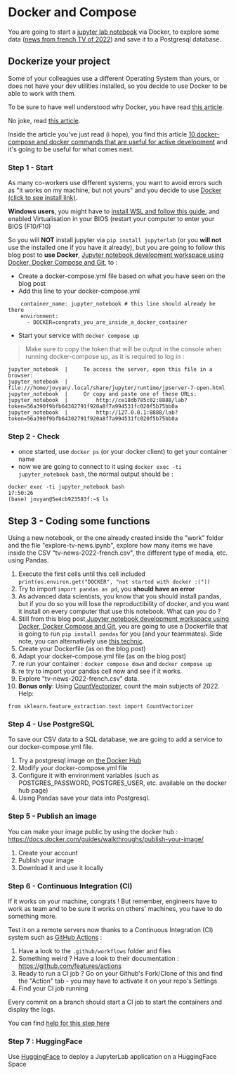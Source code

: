 # Docker and Compose 
You are going to start a [jupyter lab notebook](https://jupyter.org/install) via Docker, to explore some data ([news from french TV of 2022](https://github.com/polomarcus/television-news-analyser/blob/main/data-news-csv/year%3D2022/part-00000-d964c139-19ed-47cf-b389-49b1f624aa7c.c000.csv.gz)) and save it to a Postgresql database.


## Dockerize your project
Some of your colleagues use a different Operating System than yours, or does not have your dev utilities installed, so you decide to use Docker to be able to work with them.

To be sure to have well understood why Docker, you have read [this article](https://www.epauler.fr/article/simplify-your-tests-and-development-with-docker-and-docker-compose/).

No joke, read [this article](https://www.epauler.fr/article/simplify-your-tests-and-development-with-docker-and-docker-compose/).

Inside the article you've just read (i hope), you find this article [10 docker-compose and docker commands that are useful for active development](https://dev.to/aduranil/10-docker-compose-and-docker-commands-that-are-useful-for-active-development-22f9) and it's going to be useful for what comes next.

### Step 1 - Start
As many co-workers use different systems, you want to avoid errors such as "it works on my machine, but not yours" and you decide to use [Docker (click to see install link)](https://docs.docker.com/build/).

**Windows users**, you might have to [install WSL and follow this guide.](https://forums.docker.com/t/an-unexpected-error-was-encountered-while-executing-a-wsl-command/137525/40) and enabled Virtualisation in your BIOS (restart your computer to enter your BIOS (F10/F10)

So you will **NOT** install jupyter via `pip install jupyterlab` (or you **will not** use the installed one if you have it already), but you are going to follow this blog post to **use Docker**, [Jupyter notebook development workspace using Docker, Docker Compose and Git](https://nezhar.com/blog/jupyter-notebook-development-workspace-using-docker-and-git), to :

* Create a docker-compose.yml file based on what you have seen on the blog post
* Add this line to your docker-compose.yml
```
    container_name: jupyter_notebook # this line should already be there
    environment:
      - DOCKER=congrats_you_are_inside_a_docker_container
```
* Start your service with `docker compose up`

> Make sure to copy the token that will be output in the console when running docker-compose up, as it is required to log in :
```
jupyter_notebook  |     To access the server, open this file in a browser:
jupyter_notebook  |         file:///home/jovyan/.local/share/jupyter/runtime/jpserver-7-open.html
jupyter_notebook  |     Or copy and paste one of these URLs:
jupyter_notebook  |         http://ce18db785c02:8888/lab?token=56a390f9bfb64302791f920a8f7a994531fc020f5b75bb0a
jupyter_notebook  |         http://127.0.0.1:8888/lab?token=56a390f9bfb64302791f920a8f7a994531fc020f5b75bb0a
```

### Step 2 - Check
* once started, use `docker ps` (or your docker client) to get your container name
* now we are going to connect to it using `docker exec -ti jupyter_notebook bash`, the normal output should be :
```
docker exec -ti jupyter_notebook bash                                                                                                   17:50:26
(base) jovyan@5e4cb923583f:~$ ls
```

## Step 3 - Coding some functions
Using a new notebook, or the one already created inside the "work" folder and the file "explore-tv-news.ipynb", explore how many items we have inside the CSV "tv-news-2022-french.csv", the different type of media, etc. using Pandas.

1. Execute the first cells until this cell included `print(os.environ.get("DOCKER", "not started with docker :("))` 
2. Try to import `import pandas as pd`, you **should have an error**
3. As advanced data scientists, you know that you should install pandas, but if you do so you will lose the reproductibility of docker, and you want it install on every computer that use this notebook. What can you do ?
4. Still from this blog post,[Jupyter notebook development workspace using Docker, Docker Compose and Git](https://nezhar.com/blog/jupyter-notebook-development-workspace-using-docker-and-git), you are going to use a Dockerfile that is going to run `pip install pandas` for you (and your teammates). Side note, you can alternatively use [this technic](https://stackoverflow.com/a/54557047/3535853).
5. Create your Dockerfile (as on the blog post)
6. Adapt your docker-compose.yml file (as on the blog post)
7. re run your container : `docker compose down` and `docker compose up`
8. re try to import your pandas cell now and see if it works.
9. Explore "tv-news-2022-french.csv" data. 
10. **Bonus only**: Using [CountVectorizer](https://scikit-learn.org/stable/modules/generated/sklearn.feature_extraction.text.CountVectorizer.html), count the main subjects of 2022.
Help: 
```
from sklearn.feature_extraction.text import CountVectorizer
```

### Step 4 - Use PostgreSQL
To save our CSV data to a SQL database, we are going to add a service to our docker-compose.yml file.

1. Try a postgresql image on [the Docker Hub](https://hub.docker.com/_/postgres)
2. Modify your docker-compose.yml file
3. Configure it with environment variables (such as POSTGRES_PASSWORD, POSTGRES_USER, etc. available on the docker hub page)
4. Using Pandas save your data into Postgresql.

### Step 5 - Publish an image
You can make your image public by using the docker hub : https://docs.docker.com/guides/walkthroughs/publish-your-image/

1. Create your account
2. Publish your image
3. Download it and use it locally


### Step 6 - Continuous Integration (CI)
If it works on your machine, congrats ! But remember, engineers have to work as team and to be sure it works on others' machines, you have to do something more.

Test it on a remote servers now thanks to a Continuous Integration (CI) system such as [GitHub Actions](https://github.com/features/actions) :

1. Have a look to the `.github/workflows` folder and files
2. Something weird ? Have a look to their documentation : https://github.com/features/actions
3. Ready to run a CI job ? Go on your Github's Fork/Clone of this and find the "Action" tab - you may have to activate it on your repo's Settings
4. Find your CI job running

Every commit on a branch should start a CI job to start the containers and display the logs.

You can find [help for this step here](https://github.com/polomarcus/tp/issues/2#issue-1669333101)

### Step 7 : HuggingFace
Use [HuggingFace](https://huggingface.co/) to deploy a JupyterLab application on a HuggingFace Space
